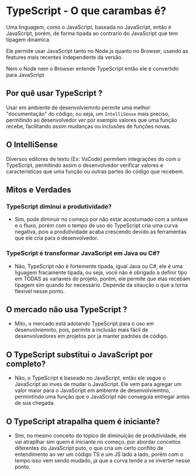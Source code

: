 # TypeScript - O que carambas é? 

Uma linguagem, como o JavaScript, baseada no JavaScript, então é JavaScript, porém, de forma tipada ao contrario do JavaScript que tem tipagem dinamica. 

Ele permite usar JavaScript tanto no Node.js quanto no Browser, usando as features mais recentes independente da versão. 

Nem o Node nem o Browser entende TypeScript então ele é convertido para JavaScript


## Por quê usar TypeScript ? 

Usar em ambiente de desenvolviemnto permite uma melhor "documentação" do código, ou seja, um `IntelliSense` mais preciso, permitindo ao desenvolvedor ver por exemplo valores que uma função recebe, facilitando assim mudanças ou inclusões de funções novas. 

## O IntelliSense 

Diversos editores de texto (Ex: VsCode) permitem integrações do com o TypeScript, permitindo assim o desenvolvedor verificar valores e caracteristicas que uma função ou outras partes do código que recebem.

## Mitos e Verdades

### TypeScript diminui a produtividade? 

* Sim, pode diminuir no começo por não estar acostumado com a sintaxe e o fluxo, porém com o tempo de uso do TypeScript cria uma curva negativa, pois a produtividade acaba crescendo devido as ferramentas que ele cria para o desenvolvedor.

### TypeScript é transformar JavaScript em Java ou C#?

* Não, TypeScript não é fortemente tipada, igual Java ou C#, ele é uma liguagem fracamente tipada, ou seja, você não é obrigado a definir tipo em TODAS as variaveis do projeto, porém, ele permite que elas recebam tipagem sim quando for necessário. Depende da sitaução o que a torna flexivel nesse ponto. 

## O mercado não usa TypeScript ? 

* Mito, o mercado está adotando TypeScript para o uso em desenvolviemnto, pois, permite a inclusão mais fácil de desenvolvedores em projetos por ja manter padrões de código. 

## O TypeScript substitui o JavaScript por completo? 

* Não, o TypeScript é baseado no JavaScript, então ele segue o JavaScript ao inves de mudar o JavaScript. Ele vem para agregar um valor maior para o JavaScript em ambiente de desenvolviemtno, permintindo uma função que o JavaScript não conseguia entregar antes de sua chegada. 

## O TypeScript atrapalha quem é iniciante? 

* Sim, no mesmo conceito do tópico de diminuição de produtividade, ele vai atraplhar sim quem é iniciante no começo, por abordar conceitos diferentes do JavaScript puto, o que cria um certo conflito de entendimento ao ver um código TS e um JS lado a lado, porém com o tempo isso vem sendo mudado, ja que a curva tende a se inverter nesse ponto. 

